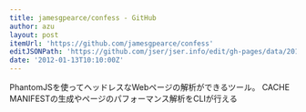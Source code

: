 ```yaml
---
title: jamesgpearce/confess - GitHub
author: azu
layout: post
itemUrl: 'https://github.com/jamesgpearce/confess'
editJSONPath: 'https://github.com/jser/jser.info/edit/gh-pages/data/2012/01/index.json'
date: '2012-01-13T10:10:00Z'
---
```

PhantomJSを使ってヘッドレスなWebページの解析ができるツール。
CACHE MANIFESTの生成やページのパフォーマンス解析をCLIが行える
